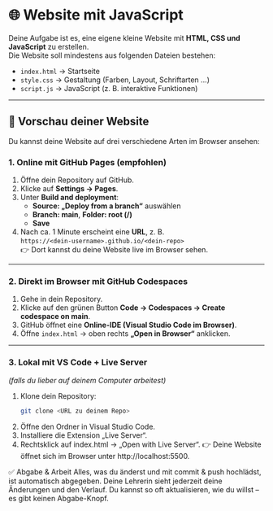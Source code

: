 # 🌐 Website mit JavaScript

Deine Aufgabe ist es, eine eigene kleine Website mit **HTML, CSS und JavaScript** zu erstellen.  
Die Website soll mindestens aus folgenden Dateien bestehen:

- `index.html` → Startseite
- `style.css` → Gestaltung (Farben, Layout, Schriftarten …)
- `script.js` → JavaScript (z. B. interaktive Funktionen)

---

## 🚀 Vorschau deiner Website

Du kannst deine Website auf drei verschiedene Arten im Browser ansehen:

### 1. Online mit **GitHub Pages** (empfohlen)
1. Öffne dein Repository auf GitHub.  
2. Klicke auf **Settings → Pages**.  
3. Unter **Build and deployment**:  
   - **Source: „Deploy from a branch“** auswählen  
   - **Branch: main**, **Folder: root (/)**  
   - **Save**  
4. Nach ca. 1 Minute erscheint eine **URL**, z. B.  
   `https://<dein-username>.github.io/<dein-repo>`  
👉 Dort kannst du deine Website live im Browser sehen.  

---

### 2. Direkt im Browser mit **GitHub Codespaces**
1. Gehe in dein Repository.  
2. Klicke auf den grünen Button **Code → Codespaces → Create codespace on main**.  
3. GitHub öffnet eine **Online-IDE (Visual Studio Code im Browser)**.  
4. Öffne `index.html` → oben rechts **„Open in Browser“** anklicken.  

---

### 3. Lokal mit **VS Code + Live Server**
*(falls du lieber auf deinem Computer arbeitest)*  

1. Klone dein Repository:  
   ```bash
   git clone <URL zu deinem Repo>
2. Öffne den Ordner in Visual Studio Code.
3. Installiere die Extension „Live Server“.
4. Rechtsklick auf index.html → „Open with Live Server“.
👉 Deine Website öffnet sich im Browser unter http://localhost:5500.

✅ Abgabe & Arbeit
Alles, was du änderst und mit commit & push hochlädst, ist automatisch abgegeben.
Deine Lehrerin sieht jederzeit deine Änderungen und den Verlauf.
Du kannst so oft aktualisieren, wie du willst – es gibt keinen Abgabe-Knopf.
